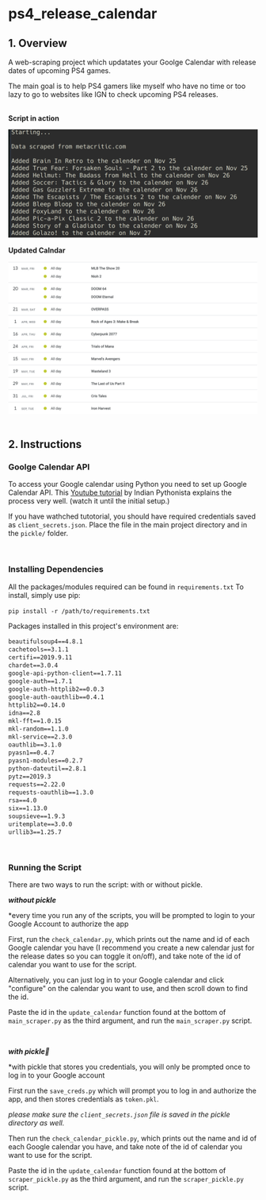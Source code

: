 # ps4_release_calendar

## 1. Overview 
A web-scraping project which updatates your Goolge Calendar with release dates of upcoming PS4 games.

The main goal is to help PS4 gamers like myself who have no time or too lazy to go to websites like IGN to check upcoming PS4 releases.
<br>
<br>

**Script in action**

![script in action](./images/in_action.png)

**Updated Calndar**

![updated calendar](./images/updated_calendar.png)
<br>
<br>
## 2. Instructions

### Goolge Calendar API
To access your Google calendar using Python you need to set up Google Calendar API. 
This [Youtube tutorial](https://www.youtube.com/watch?v=j1mh0or2CX8&list=PL4vwZmJNbv_Mr2jbVwOuLlqYdS1dyXWKs&index=15) by Indian Pythonista explains the process very well. (watch it until the initial setup.)

If you have wathched tutotorial, you should have required credentials saved as ```client_secrets.json```.
Place the file in the main project directory and in the ```pickle/``` folder.

<br>

### Installing Dependencies
All the packages/modules required can be found in ```requirements.txt```
To install, simply use pip:

```pip install -r /path/to/requirements.txt```

Packages installed in this project's environment are:
```
beautifulsoup4==4.8.1
cachetools==3.1.1
certifi==2019.9.11
chardet==3.0.4
google-api-python-client==1.7.11
google-auth==1.7.1
google-auth-httplib2==0.0.3
google-auth-oauthlib==0.4.1
httplib2==0.14.0
idna==2.8
mkl-fft==1.0.15
mkl-random==1.1.0
mkl-service==2.3.0
oauthlib==3.1.0
pyasn1==0.4.7
pyasn1-modules==0.2.7
python-dateutil==2.8.1
pytz==2019.3
requests==2.22.0
requests-oauthlib==1.3.0
rsa==4.0
six==1.13.0
soupsieve==1.9.3
uritemplate==3.0.0
urllib3==1.25.7
```

<br>

### Running the Script

There are two ways to run the script: with or without pickle. 

***without pickle***

*every time you run any of the scripts, you will be prompted to login to your Google Account to authorize the app


First, run the ```check_calendar.py```, which prints out the name and id of each Google calendar you have (I recommend you create a new calendar just for the release dates so you can toggle it on/off), and take note of the id of calendar you want to use for the script. 

Alternatively, you can just log in to your Google calendar and click "configure" on the calendar you want to use, and then scroll down to find the id. 

Paste the id in the ```update_calendar``` function found at the bottom of ```main_scraper.py``` as the third argument, and run the ```main_scraper.py``` script.

<br>

***with pickle🥒***

*with pickle that stores you credentials, you will only be prompted once to log in to your Google account

First run the ```save_creds.py``` which will prompt you to log in and authorize the app, and then stores credentials as ```token.pkl```.

*please make sure the ```client_secrets.json``` file is saved in the pickle directory as well.*

Then run the ```check_calendar_pickle.py```, which prints out the name and id of each Google calendar you have, and take note of the id of calendar you want to use for the script. 

Paste the id in the ```update_calendar``` function found at the bottom of ```scraper_pickle.py``` as the third argument, and run the ```scraper_pickle.py``` script.
